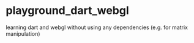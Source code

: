 playground_dart_webgl
========

learning dart and webgl without using any dependencies (e.g. for matrix manipulation)